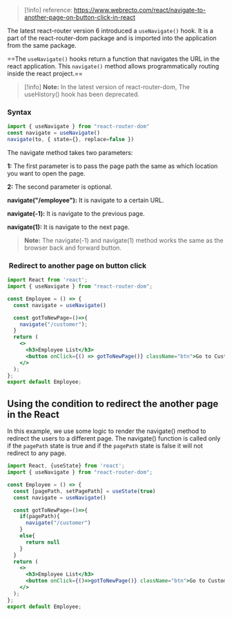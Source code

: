 
>[!info] reference:  https://www.webrecto.com/react/navigate-to-another-page-on-button-click-in-react

The latest react-router version 6 introduced a `useNavigate()` hook. It is a part of the react-router-dom package and is imported into the application from the same package. 

==The `useNavigate()` hooks return a function that navigates the URL in the react application. This `navigate()` method allows programmatically routing inside the react project.==

>[!info] **Note:** In the latest version of react-router-dom, The useHistory() hook has been deprecated.


### Syntax
```jsx
import { useNavigate } from "react-router-dom"
const navigate = useNavigate()
navigate(to, { state={}, replace=false })
```
The navigate method takes two parameters:

**1:** The first parameter is to pass the page path the same as which location you want to open the page.

**2:** The second parameter is optional.

**navigate("/employee"):** It is navigate to a certain URL.

**navigate(-1):** It is navigate to the previous page.

**navigate(1):** It is navigate to the next page.

> **Note:** The navigate(-1) and navigate(1) method works the same as the browser back and forward button.

###  Redirect to another page on button click
```jsx
import React from 'react';
import { useNavigate } from "react-router-dom";

const Employee = () => {
  const navigate = useNavigate()

  const gotToNewPage=()=>{
    navigate("/customer");
  }
  return (
    <>
      <h3>Employee List</h3>
      <button onClick={() => gotToNewPage()} className="btn">Go to Customer Page</button>
    </>
  );
};
export default Employee;
```

## Using the condition to redirect the another page in the React

In this example, we use some logic to render the navigate() method to redirect the users to a different page. The navigate() function is called only if the `pagePath` state is true and if the `pagePath` state is false it will not redirect to any page.

```jsx
import React, {useState} from 'react';
import { useNavigate } from "react-router-dom";

const Employee = () => {
  const [pagePath, setPagePath] = useState(true)
  const navigate = useNavigate()

  const gotToNewPage=()=>{
    if(pagePath){
      navigate("/customer")
    }
    else{
      return null
    }
  }
  return (
    <>
      <h3>Employee List</h3>
      <button onClick={()=>gotToNewPage()} className="btn">Go to Customer Page</button>
    </>
  );
};
export default Employee;
```
